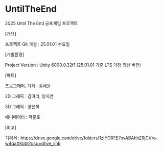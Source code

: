 # UntilTheEnd
2025 Until The End 공포게임 프로젝트

[개요]

프로젝트 Git 개설 : 25.01.01 수요일

[개발환경]

Project Version : Unity 6000.0.32f1 (25.01.01 기준 LTS 가장 최신 버전)

[파트]

프로그래머, 기획 : 김세윤

2D 그래픽 : 김아라, 양지연

3D 그래픽 : 양윤혁

애니메이터 : 곽준호


[비고]

기획서 : https://drive.google.com/drive/folders/1zIYORFE7ovABAhhZRjCVro-w4qaXKdbt?usp=drive_link
